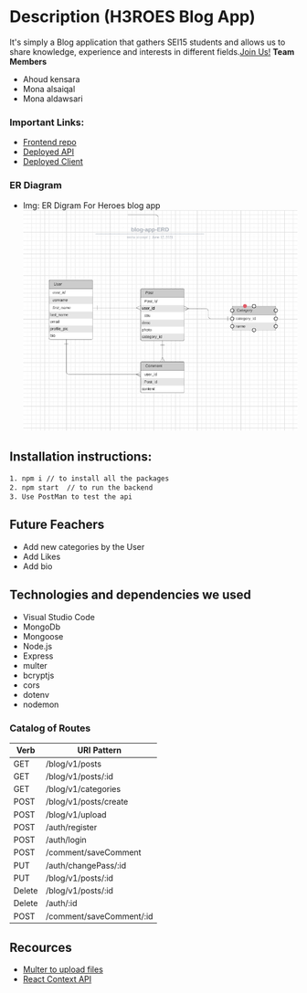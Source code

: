 # Description (H3ROES Blog App)
It's simply a Blog application that gathers SEI15 students and allows us to share knowledge, experience and interests in different fields.[Join Us!]()
**Team Members**
* Ahoud kensara
* Mona alsaiqal
* Mona aldawsari
### Important Links:
- [Frontend repo](https://git.generalassemb.ly/alsaiqal/blog-app-frontend2)
- [Deployed API]() 
- [Deployed Client]()


### ER Diagram
* Img: ER Digram For Heroes blog app
![ERD ](./images/ER.PNG)

## Installation instructions:
```
1. npm i // to install all the packages
2. npm start  // to run the backend
3. Use PostMan to test the api
```
## Future Feachers
* Add new categories by the User
* Add Likes
* Add bio

## Technologies and dependencies we used 
* Visual Studio Code
* MongoDb
* Mongoose
* Node.js
* Express
* multer
* bcryptjs
* cors 
* dotenv
* nodemon

### Catalog of Routes

Verb         |	URI Pattern
------------ | -------------
GET | /blog/v1/posts
GET | /blog/v1/posts/:id
GET | /blog/v1/categories
POST| /blog/v1/posts/create
POST| /blog/v1/upload
POST| /auth/register
POST| /auth/login
POST| /comment/saveComment
PUT | /auth/changePass/:id
PUT | /blog/v1/posts/:id
Delete |  /blog/v1/posts/:id
Delete |  /auth/:id
POST| /comment/saveComment/:id



## Recources
* [Multer to upload files](https://bezkoder.com/node-js-upload-multiple-files/)
* [React Context API](https://www.loginradius.com/blog/async/react-context-api/)